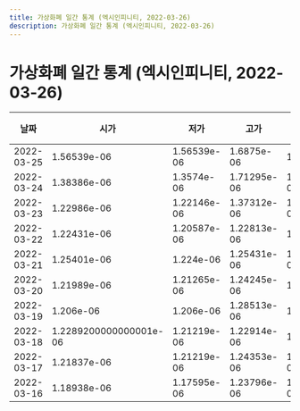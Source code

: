 ```yaml
---
title: 가상화폐 일간 통계 (엑시인피니티, 2022-03-26)
description: 가상화폐 일간 통계 (엑시인피니티, 2022-03-26)
---
```


가상화폐 일간 통계 (엑시인피니티, 2022-03-26)
===

|날짜|시가|저가|고가|종가|비고|
|--|--|--|--|--|--|
|2022-03-25|1.56539e-06|1.56539e-06|1.6875e-06|1.60954e-06|    |
|2022-03-24|1.38386e-06|1.3574e-06|1.71295e-06|1.5841900000000002e-06|    |
|2022-03-23|1.22986e-06|1.22146e-06|1.37312e-06|1.3616399999999998e-06|    |
|2022-03-22|1.22431e-06|1.20587e-06|1.22813e-06|1.22813e-06|    |
|2022-03-21|1.25401e-06|1.224e-06|1.25431e-06|1.2306000000000001e-06|    |
|2022-03-20|1.21989e-06|1.21265e-06|1.24245e-06|1.21936e-06|    |
|2022-03-19|1.206e-06|1.206e-06|1.28513e-06|1.24076e-06|    |
|2022-03-18|1.2289200000000001e-06|1.21219e-06|1.22914e-06|1.21219e-06|    |
|2022-03-17|1.21837e-06|1.21219e-06|1.24353e-06|1.2418299999999999e-06|    |
|2022-03-16|1.18938e-06|1.17595e-06|1.23796e-06|1.2147099999999998e-06|    |
